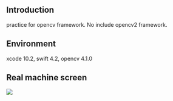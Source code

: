 ## Introduction
practice for opencv framework. No include opencv2 framework.

## Environment
xcode 10.2, swift 4.2, opencv 4.1.0

## Real machine screen

<img align="left" src="https://github.com/fu06gjo3cl4/screenshots/blob/master/Screenshots/feature_detect.gif"  />

